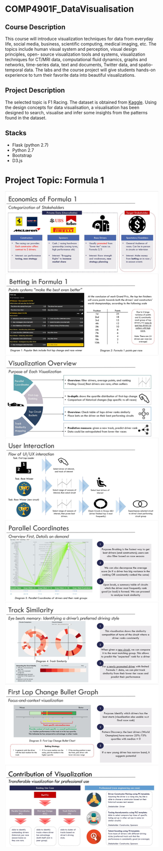 # COMP4901F_DataVisualisation

## Course Description
This course will introduce visualization techniques for data from everyday life, social media, business, scientific computing, medical imaging, etc. The topics include human visual system and perception, visual design principles, open- source visualization tools and systems, visualization techniques for CT/MRI data, computational fluid dynamics, graphs and networks, time-series data, text and documents, Twitter data, and spatio-temporal data. The labs and the course project will give students hands-on experience to turn their favorite data into beautiful visualizations.

## Project Description
The selected topic is F1 Racing. The dataset is obtained from [Kaggle](https://www.kaggle.com/cjgdev/formula-1-race-data-19502017). Using the design concepts for data visualisation, a visualisation has been designed to search, visualise and infer some insights from the patterns found in the dataset.

## Stacks
+ Flask (python 2.7)
+ Python 2.7
+ Bootstrap
+ D3.js

# Project Topic: Formula 1
![alt text](/images/Ecomonics.JPG?raw=true "Economics of Formula 1")
![alt text](/images/Betting.JPG?raw=true "Betting in Formula 1")
![alt text](/images/Overview.JPG?raw=true "Visualisaion Overview")
![alt text](/images/UserInteraction.JPG?raw=true "User Interaction")
![alt text](/images/ParallelCoordinates.JPG?raw=true "Parallel Coordinates")
![alt text](/images/TrackSimilarity.JPG?raw=true "Track Similarity")
![alt text](/images/FirstLapChange.JPG?raw=true "First Lap Change Bullet Graph")
![alt text](/images/Contribution.JPG?raw=true "Other Possible Contribution of Visualisation")

